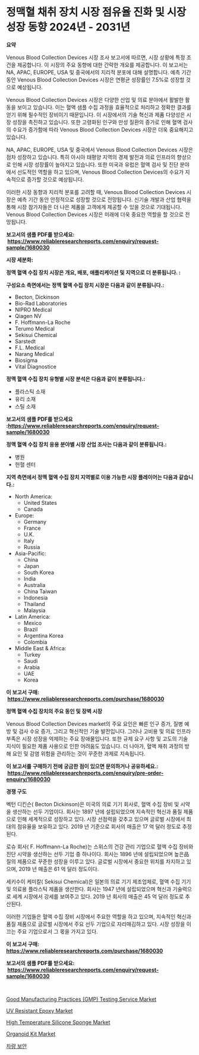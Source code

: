 <p><h1>정맥혈 채취 장치 시장 점유율 진화 및 시장 성장 동향 2024년 - 2031년</h1></p><p><strong>요약</strong></p>
<p><p>Venous Blood Collection Devices 시장 조사 보고서에 따르면, 시장 상황에 특정 조건을 제공합니다. 이 시장의 주요 동향에 대한 간략한 개요를 제공합니다. 이 보고서는 NA, APAC, EUROPE, USA 및 중국에서의 지리적 분포에 대해 설명합니다. 예측 기간 동안 Venous Blood Collection Devices 시장은 연평균 성장률인 7.5%로 성장할 것으로 예상됩니다.</p><p>Venous Blood Collection Devices 시장은 다양한 산업 및 의료 분야에서 활발한 활동을 보이고 있습니다. 이는 혈액 샘플 수집 과정을 효율적으로 처리하고 정확한 결과를 얻기 위해 필수적인 장비이기 때문입니다. 이 시장에서의 기술 혁신과 제품 다양성은 시장 성장을 촉진하고 있습니다. 또한 고령화된 인구와 만성 질환의 증가로 인해 혈액 검사의 수요가 증가함에 따라 Venous Blood Collection Devices 시장은 더욱 중요해지고 있습니다.</p><p>NA, APAC, EUROPE, USA 및 중국에서 Venous Blood Collection Devices 시장은 점차 성장하고 있습니다. 특히 아시아 태평양 지역의 경제 발전과 의료 인프라의 향상으로 인해 시장 성장률이 높아지고 있습니다. 또한 미국과 유럽은 혈액 검사 및 진단 분야에서 선도적인 역할을 하고 있으며, Venous Blood Collection Devices의 수요가 지속적으로 증가할 것으로 예상됩니다.</p><p>이러한 시장 동향과 지리적 분포를 고려할 때, Venous Blood Collection Devices 시장은 예측 기간 동안 안정적으로 성장할 것으로 전망됩니다. 신기술 개발과 산업 협력을 통해 시장 참가자들은 더 나은 제품을 고객에게 제공할 수 있을 것으로 기대됩니다. Venous Blood Collection Devices 시장은 미래에 더욱 중요한 역할을 할 것으로 전망됩니다.</p></p>
<p><strong>보고서의 샘플 PDF를 받으세요: &nbsp;<a href="https://www.reliableresearchreports.com/enquiry/request-sample/1680030">https://www.reliableresearchreports.com/enquiry/request-sample/1680030</a></strong></p>
<p><strong>시장 세분화:</strong></p>
<p><strong> 정맥 혈액 수집 장치 시장은 개요, 배포, 애플리케이션 및 지역으로 더 분류됩니다. :</strong></p>
<p><strong>구성요소 측면에서는 정맥 혈액 수집 장치 시장은 다음과 같이 분류됩니다.:</strong></p>
<p><ul><li>Becton, Dickinson</li><li>Bio-Rad Laboratories</li><li>NIPRO Medical</li><li>Qiagen NV</li><li>F. Hoffmann-La Roche</li><li>Terumo Medical</li><li>Sekisui Chemical</li><li>Sarstedt</li><li>F.L. Medical</li><li>Narang Medical</li><li>Biosigma</li><li>Vital Diagnostice</li></ul></p>
<p><strong> 정맥 혈액 수집 장치 유형별 시장 분석은 다음과 같이 분류됩니다.:</strong></p>
<p><ul><li>플라스틱 소재</li><li>유리 소재</li><li>스틸 소재</li></ul></p>
<p><strong>보고서의 샘플 PDF를 받으세요 :<a href="https://www.reliableresearchreports.com/enquiry/request-sample/1680030">https://www.reliableresearchreports.com/enquiry/request-sample/1680030</a></strong></p>
<p><strong> 정맥 혈액 수집 장치 응용 분야별 시장 산업 조사는 다음과 같이 분류됩니다.:</strong></p>
<p><ul><li>병원</li><li>헌혈 센터</li></ul></p>
<p><strong>지역 측면에서 정맥 혈액 수집 장치 지역별로 이용 가능한 시장 플레이어는 다음과 같습니다.:</strong></p>
<p><ul>
    <li>
        North America:
        <ul>
            <li>United States</li>
            <li>Canada</li>
        </ul>
    </li>
    <li>
        Europe:
        <ul>
            <li>Germany</li>
            <li>France</li>
            <li>U.K.</li>
            <li>Italy</li>
            <li>Russia</li>
        </ul>
    </li>
    <li>
        Asia-Pacific:
        <ul>
            <li>China</li>
            <li>Japan</li>
            <li>South Korea</li>
            <li>India</li>
            <li>Australia</li>
            <li>China Taiwan</li>
            <li>Indonesia</li>
            <li>Thailand</li>
            <li>Malaysia</li>
        </ul>
    </li>
    <li>
        Latin America:
        <ul>
            <li>Mexico</li>
            <li>Brazil</li>
            <li>Argentina Korea</li>
            <li>Colombia</li>
        </ul>
    </li>
    <li>
        Middle East & Africa:
        <ul>
            <li>Turkey</li>
            <li>Saudi</li>
            <li>Arabia</li>
            <li>UAE</li>
            <li>Korea</li>
        </ul>
    </li>
    </ul></p>
<p><strong>이 보고서 구매: &nbsp;<a href="https://www.reliableresearchreports.com/purchase/1680030">https://www.reliableresearchreports.com/purchase/1680030</a></strong></p>
<p><strong>정맥 혈액 수집 장치의 주요 동인 및 장벽 시장</strong></p>
<p><p>Venous Blood Collection Devices market의 주요 요인은 빠른 인구 증가, 질병 예방 및 검사 수요 증가, 그리고 혁신적인 기술 발전입니다. 그러나 고비용 및 의료 인프라 부족은 시장 성장을 억제하는 주요 장애물입니다. 또한 규제 요구 사항 및 고도의 기술 지식이 필요한 제품 사용으로 인한 어려움도 있습니다. 더 나아가, 혈액 채취 과정의 방해 요인 및 감염 위험을 관리하는 것이 꾸준한 과제로 지속됩니다.</p></p>
<p><strong>이 보고서를 구매하기 전에 궁금한 점이 있으면 문의하거나 공유하세요.: &nbsp;<a href="https://www.reliableresearchreports.com/enquiry/pre-order-enquiry/1680030">https://www.reliableresearchreports.com/enquiry/pre-order-enquiry/1680030</a></strong></p>
<p><strong>경쟁 구도</strong></p>
<p><p>벡턴 디킨슨( Becton Dickinson)은 미국의 의료 기기 회사로, 혈액 수집 장비 및 시약을 생산하는 선두 기업이다. 회사는 1897 년에 설립되었으며 지속적인 혁신과 품질 제품으로 인해 세계적으로 성장하고 있다. 시장 선점력을 갖추고 있으며 글로벌 시장에서 최대의 점유율을 보유하고 있다. 2019 년 기준으로 회사의 매출은 17 억 달러 정도로 추정된다.</p><p>로슈 회사( F. Hoffmann-La Roche)는 스위스의 건강 관리 기업으로 혈액 수집 장비와 진단 시약을 생산하는 선두 기업 중 하나이다. 회사는 1896 년에 설립되었으며 높은品질의 제품으로 꾸준한 성장을 이루고 있다. 글로벌 시장에서 중요한 위치를 차지하고 있으며, 2019 년 매출은 61 억 달러 정도이다.</p><p>세키수이 케미칼( Sekisui Chemical)은 일본의 의료 기기 제조업체로, 혈액 수집 기기 및 의료용 플라스틱 제품을 생산한다. 회사는 1947 년에 설립되었으며 혁신과 기술력으로 세계 시장에서 강세를 보여주고 있다. 2019 년 회사의 매출은 45 억 달러 정도로 추산된다.</p><p>이러한 기업들은 혈액 수집 장비 시장에서 주요한 역할을 하고 있으며, 지속적인 혁신과 품질 제품으로 글로벌 시장에서 주요 선두 기업으로 자리매김하고 있다. 시장 성장을 이끄는 주요 기업으로서 그 몫을 가지고 있다.</p></p>
<p><strong>이 보고서 구매: &nbsp; <a href="https://www.reliableresearchreports.com/purchase/1680030">https://www.reliableresearchreports.com/purchase/1680030</a></strong></p>
<p><strong>보고서의 샘플 PDF를 받으세요: &nbsp;<a href="https://www.reliableresearchreports.com/enquiry/request-sample/1680030">https://www.reliableresearchreports.com/enquiry/request-sample/1680030</a></strong><strong></strong></p>
<p>&nbsp;</p>
<p><p><a href="https://issuu.com/reportprime-2/docs/good-manufacturing-practices-gmp-testing-service-m">Good Manufacturing Practices (GMP) Testing Service Market</a></p><p><a href="https://github.com/ashepherd82/Market-Research-Report-List-3/blob/main/uv-resistant-epoxy-market.md">UV Resistant Epoxy Market</a></p><p><a href="https://github.com/irfadac/Market-Research-Report-List-2/blob/main/high-temperature-silicone-sponge-market.md">High Temperature Silicone Sponge Market</a></p><p><a href="https://issuu.com/reportprime-2/docs/organoid-kit-market-size-2030.pptx">Organoid Kit Market</a></p><p><a href="https://github.com/lkwggful07722/Market-Research-Report-List-1/blob/main/9098635192549.md">차량 보안</a></p></p>
